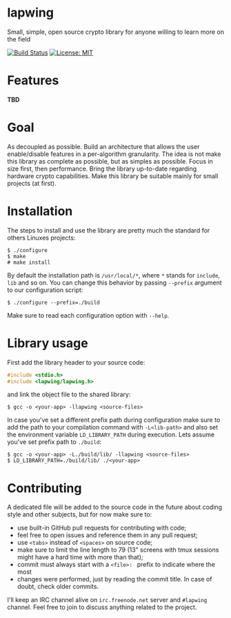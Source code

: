 # lapwing
Small, simple, open source crypto library for anyone willing to learn more on
the field

[![Build Status](https://travis-ci.com/bmeneguele/lapwing.svg?branch=master)](https://travis-ci.com/bmeneguele/lapwing)
[![License: MIT](https://img.shields.io/badge/License-MIT-yellow.svg)](https://opensource.org/licenses/MIT)

# Features

**TBD**

# Goal

As decoupled as possible. Build an architecture that allows the user
enable/disable features in a per-algorithm granularity. The idea is not make
this library as complete as possible, but as simples as possible. Focus in size
first, then performance. Bring the library up-to-date regarding hardware crypto
capabilities. Make this library be suitable mainly for small projects (at
first).

# Installation
The steps to install and use the library are pretty much the standard for
others Linuxes projects:

```
$ ./configure
$ make
# make install
```

By default the installation path is `/usr/local/*`, where `*` stands for
`include`, `lib` and so on. You can change this behavior by passing `--prefix`
argument to our configuration script:

```
$ ./configure --prefix=./build
```

Make sure to read each configuration option with `--help`.

# Library usage
First add the library header to your source code:

```C
#include <stdio.h>
#include <lapwing/lapwing.h>
```

and link the object file to the shared library:

```
$ gcc -o <your-app> -llapwing <source-files>
```

In case you've set a different prefix path during configuration make sure to
add the path to your compilation command with `-L<lib-path>` and also set the
environment variable `LD_LIBRARY_PATH` during execution. Lets assume you've set
prefix path to `./build`:

```
$ gcc -o <your-app> -L./build/lib/ -llapwing <source-files>
$ LD_LIBRARY_PATH=./build/lib/ ./<your-app>
```

# Contributing

A dedicated file will be added to the source code in the future about coding
style and other subjects, but for now make sure to:

* use built-in GitHub pull requests for contributing with code;
* feel free to open issues and reference them in any pull request;
* use `<tabs>` instead of `<spaces>` on source code;
* make sure to limit the line length to 79 (13" screens with tmux sessions
  might have a hard time with more than that);
* commit must always start with a `<file>: ` prefix to indicate where the most
* changes were performed, just by reading the commit title. In case of doubt,
  check older commits.

I'll keep an IRC channel alive on `irc.freenode.net` server and `#lapwing`
channel. Feel free to join to discuss anything related to the project.
